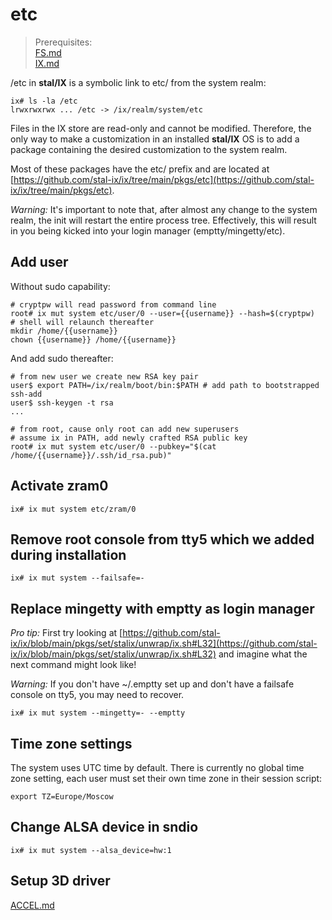 # etc

> Prerequisites:<br>
> [FS.md](FS.md)<br>
> [IX.md](IX.md)

<!-- {% raw %} -->

/etc in **stal/IX** is a symbolic link to etc/ from the system realm:

```shell
ix# ls -la /etc
lrwxrwxrwx ... /etc -> /ix/realm/system/etc
```

Files in the IX store are read-only and cannot be modified. Therefore, the only way to make a customization in an installed **stal/IX** OS is to add a package containing the desired customization to the system realm.<br>

Most of these packages have the etc/ prefix and are located at [https://github.com/stal-ix/ix/tree/main/pkgs/etc](https://github.com/stal-ix/ix/tree/main/pkgs/etc).

*Warning:* It's important to note that, after almost any change to the system realm, the init will restart the entire process tree. Effectively, this will result in you being kicked into your login manager (emptty/mingetty/etc).

## Add user

Without sudo capability:

```shell
# cryptpw will read password from command line
root# ix mut system etc/user/0 --user={{username}} --hash=$(cryptpw)
# shell will relaunch thereafter
mkdir /home/{{username}}
chown {{username}} /home/{{username}}
```

And add sudo thereafter:

```shell
# from new user we create new RSA key pair
user$ export PATH=/ix/realm/boot/bin:$PATH # add path to bootstrapped ssh-add
user$ ssh-keygen -t rsa
...
```

```shell
# from root, cause only root can add new superusers
# assume ix in PATH, add newly crafted RSA public key
root# ix mut system etc/user/0 --pubkey="$(cat /home/{{username}}/.ssh/id_rsa.pub)"
```

## Activate zram0

```shell
ix# ix mut system etc/zram/0
```

## Remove root console from tty5 which we added during installation

```shell
ix# ix mut system --failsafe=-
```

## Replace mingetty with emptty as login manager

*Pro tip:* First try looking at [https://github.com/stal-ix/ix/blob/main/pkgs/set/stalix/unwrap/ix.sh#L32](https://github.com/stal-ix/ix/blob/main/pkgs/set/stalix/unwrap/ix.sh#L32) and imagine what the next command might look like!

*Warning:* If you don't have ~/.emptty set up and don't have a failsafe console on tty5, you may need to recover.

```shell
ix# ix mut system --mingetty=- --emptty
```

## Time zone settings
The system uses UTC time by default. There is currently no global time zone setting, each user must set their own time zone in their session script:

```shell
export TZ=Europe/Moscow
```

## Change ALSA device in sndio

```shell
ix# ix mut system --alsa_device=hw:1
```

## Setup 3D driver
[ACCEL.md](ACCEL.md)

<!-- {% endraw %} -->
